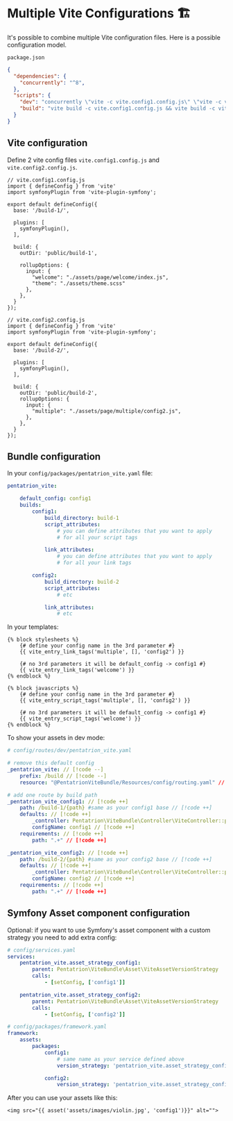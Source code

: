 
# Multiple Vite Configurations 🏗️

It's possible to combine multiple Vite configuration files. Here is a possible configuration model.

`package.json`
```json
{
  "dependencies": {
    "concurrently": "^8",
  },
  "scripts": {
    "dev": "concurrently \"vite -c vite.config1.config.js\" \"vite -c vite.config2.config.js\"",
    "build": "vite build -c vite.config1.config.js && vite build -c vite.config2.config.js"
  }
}
```

## Vite configuration

Define 2 vite config files `vite.config1.config.js` and `vite.config2.config.js`.

```js{6,13}
// vite.config1.config.js
import { defineConfig } from 'vite'
import symfonyPlugin from 'vite-plugin-symfony';

export default defineConfig({
  base: '/build-1/',

  plugins: [
    symfonyPlugin(),
  ],

  build: {
    outDir: 'public/build-1',

    rollupOptions: {
      input: {
        "welcome": "./assets/page/welcome/index.js",
        "theme": "./assets/theme.scss"
      },
    },
  }
});
```

```js{6,13}
// vite.config2.config.js
import { defineConfig } from 'vite'
import symfonyPlugin from 'vite-plugin-symfony';

export default defineConfig({
  base: '/build-2/',

  plugins: [
    symfonyPlugin(),
  ],

  build: {
    outDir: 'public/build-2',
    rollupOptions: {
      input: {
        "multiple": "./assets/page/multiple/config2.js",
      },
    },
  }
});

```

## Bundle configuration

In your `config/packages/pentatrion_vite.yaml` file:

```yaml
pentatrion_vite:

    default_config: config1
    builds:
        config1:
            build_directory: build-1
            script_attributes:
                # you can define attributes that you want to apply
                # for all your script tags

            link_attributes:
                # you can define attributes that you want to apply
                # for all your link tags

        config2:
            build_directory: build-2
            script_attributes:
                # etc

            link_attributes:
                # etc

```

In your templates:

```twig
{% block stylesheets %}
    {# define your config name in the 3rd parameter #}
    {{ vite_entry_link_tags('multiple', [], 'config2') }}

    {# no 3rd parameters it will be default_config -> config1 #}
    {{ vite_entry_link_tags('welcome') }}
{% endblock %}

{% block javascripts %}
    {# define your config name in the 3rd parameter #}
    {{ vite_entry_script_tags('multiple', [], 'config2') }}

    {# no 3rd parameters it will be default_config -> config1 #}
    {{ vite_entry_script_tags('welcome') }}
{% endblock %}
```

To show your assets in dev mode:

```yaml
# config/routes/dev/pentatrion_vite.yaml

# remove this default config
_pentatrion_vite: // [!code --]
    prefix: /build // [!code --]
    resource: "@PentatrionViteBundle/Resources/config/routing.yaml" // [!code --]

# add one route by build path
_pentatrion_vite_config1: // [!code ++]
    path: /build-1/{path} #same as your config1 base // [!code ++]
    defaults: // [!code ++]
        _controller: Pentatrion\ViteBundle\Controller\ViteController::proxyBuild // [!code ++]
        configName: config1 // [!code ++]
    requirements: // [!code ++]
        path: ".+" // [!code ++]

_pentatrion_vite_config2: // [!code ++]
    path: /build-2/{path} #same as your config2 base // [!code ++]
    defaults: // [!code ++]
        _controller: Pentatrion\ViteBundle\Controller\ViteController::proxyBuild // [!code ++]
        configName: config2 // [!code ++]
    requirements: // [!code ++]
        path: ".+" // [!code ++]
```

## Symfony Asset component configuration

Optional: if you want to use Symfony's asset component with a custom strategy you need to add extra config:

```yaml
# config/services.yaml
services:
    pentatrion_vite.asset_strategy_config1:
        parent: Pentatrion\ViteBundle\Asset\ViteAssetVersionStrategy
        calls:
            - [setConfig, ['config1']]

    pentatrion_vite.asset_strategy_config2:
        parent: Pentatrion\ViteBundle\Asset\ViteAssetVersionStrategy
        calls:
            - [setConfig, ['config2']]
```

```yaml
# config/packages/framework.yaml
framework:
    assets:
        packages:
            config1:
                # same name as your service defined above
                version_strategy: 'pentatrion_vite.asset_strategy_config1'

            config2:
                version_strategy: 'pentatrion_vite.asset_strategy_config2'

```

After you can use your assets like this:

```twig
<img src="{{ asset('assets/images/violin.jpg', 'config1')}}" alt="">
```
